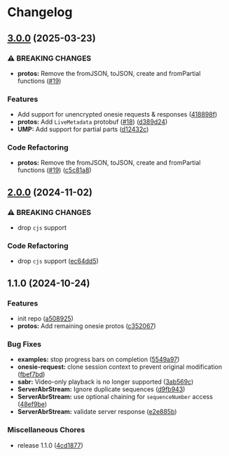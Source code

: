 # Changelog

## [3.0.0](https://github.com/LuanRT/googlevideo/compare/googlevideo-v2.0.0...googlevideo-v3.0.0) (2025-03-23)


### ⚠ BREAKING CHANGES

* **protos:** Remove the fromJSON, toJSON, create and fromPartial functions ([#19](https://github.com/LuanRT/googlevideo/issues/19))

### Features

* Add support for unencrypted onesie requests & responses ([418898f](https://github.com/LuanRT/googlevideo/commit/418898faa91967ff8d60ab009d32ee49b6649ea5))
* **protos:** Add `LiveMetadata` protobuf ([#18](https://github.com/LuanRT/googlevideo/issues/18)) ([d389d24](https://github.com/LuanRT/googlevideo/commit/d389d242ab21450b750dd694889334f6a37ef4ca))
* **UMP:** Add support for partial parts ([d12432c](https://github.com/LuanRT/googlevideo/commit/d12432c0e5737f440abb75c42c7c430819751cdc))


### Code Refactoring

* **protos:** Remove the fromJSON, toJSON, create and fromPartial functions ([#19](https://github.com/LuanRT/googlevideo/issues/19)) ([c5c81a8](https://github.com/LuanRT/googlevideo/commit/c5c81a81edcd6640368ee9f09dfa4043a42ee0e7))

## [2.0.0](https://github.com/LuanRT/googlevideo/compare/googlevideo-v1.1.0...googlevideo-v2.0.0) (2024-11-02)


### ⚠ BREAKING CHANGES

* drop `cjs` support

### Code Refactoring

* drop `cjs` support ([ec64dd5](https://github.com/LuanRT/googlevideo/commit/ec64dd5183cd4ca755d9ea5efae3ffeade875f75))

## 1.1.0 (2024-10-24)


### Features

* init repo ([a508925](https://github.com/LuanRT/googlevideo/commit/a508925216a7fa0b71ae1e122d0e0f77ded1c819))
* **protos:** Add remaining onesie protos ([c352067](https://github.com/LuanRT/googlevideo/commit/c35206761a36d6188d3bf40d952db5f9255ab3bc))


### Bug Fixes

* **examples:** stop progress bars on completion ([5549a97](https://github.com/LuanRT/googlevideo/commit/5549a971736b7669fda71d6c3a4b3be6825c1e7f))
* **onesie-request:** clone session context to prevent original modification ([fbef7bd](https://github.com/LuanRT/googlevideo/commit/fbef7bd4171737366a31ecf94b9302970c58ca1f))
* **sabr:** Video-only playback is no longer supported ([3ab569c](https://github.com/LuanRT/googlevideo/commit/3ab569c63724b4efe264b1fe47ff8344e5d85fbe))
* **ServerAbrStream:** Ignore duplicate sequences ([d9fb943](https://github.com/LuanRT/googlevideo/commit/d9fb9431ed1b10858b3aef8a23b67e61880a8d99))
* **ServerAbrStream:** use optional chaining for `sequenceNumber` access ([48ef9be](https://github.com/LuanRT/googlevideo/commit/48ef9be26b3e9f1cf49fa7e02cccf79bbe4a551f))
* **ServerAbrStream:** validate server response ([e2e885b](https://github.com/LuanRT/googlevideo/commit/e2e885bf09ca498d1fd9137b0e8daf9270eacc27))


### Miscellaneous Chores

* release 1.1.0 ([4cd1877](https://github.com/LuanRT/googlevideo/commit/4cd18770bad86f95c65cf8f4073fd9456fb91eb8))
